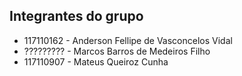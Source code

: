 ## Integrantes do grupo
* 117110162 - Anderson Fellipe de Vasconcelos Vidal
* ????????? - Marcos Barros de Medeiros Filho
* 117110907 - Mateus Queiroz Cunha
